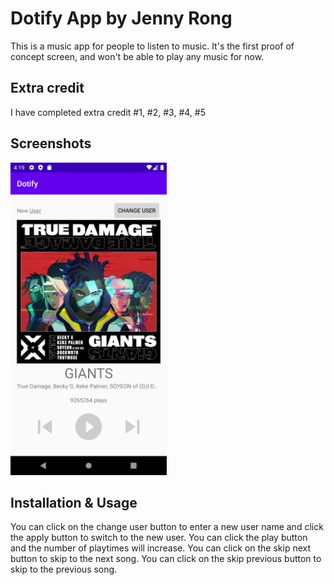 # Dotify App by Jenny Rong

This is a music app for people to listen to music. It's the first proof of concept screen, and won't be able to play any music for now.

## Extra credit
I have completed extra credit #1, #2, #3, #4, #5 

## Screenshots
<img src="./screenshot1.png" alt="Screenshot of the app" height="500" />


## Installation & Usage
You can click on the change user button to enter a new user name and click the apply button to switch to the new user.
You can click the play button and the number of playtimes will increase.
You can click on the skip next button to skip to the next song.
You can click on the skip previous button to skip to the previous song. 
